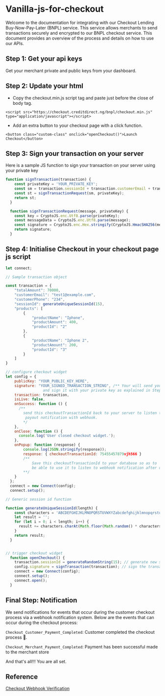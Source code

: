 # Vanilla-js-for-checkout

Welcome to the documentation for integrating with our Checkout Lending Buy-Now-Pay-Later (BNPL) service. This service allows merchants to send transactions securely and encrypted to our BNPL checkout service. This document provides an overview of the process and details on how to use our APIs.


## Step 1: Get your api keys
Get your merchant private and public keys from your dashboard.


## Step 2: Update your html
- Copy the checkout.min.js script tag and paste just before the close of body tag.
```
<script src="https://checkout.creditdirect.ng/bnpl/checkout.min.js" type="application/javascript"></script>
```
- Add an extra button to your checkout page with a click function.
```
<button class="custom-class" onclick="openCheckout()">Launch Checkout</button>
```

## Step 3: Sign your transaction on your server
Here is a sample JS function to sign your transaction on your server using your private key

```javascript
function signTransaction(transaction) {
    const privateKey = 'YOUR_PRIVATE_KEY';
    const sm = transaction.sessionId + transaction.customerEmail + transaction.totalAmount;
    const st = signTransactionRequest(sm, privateKey);
    return st;
  }

  function signTransactionRequest(message, privateKey) {
    const key = CryptoJS.enc.Utf8.parse(privateKey);
    const messageData = CryptoJS.enc.Utf8.parse(message);
    const signature = CryptoJS.enc.Hex.stringify(CryptoJS.HmacSHA256(messageData, key));
    return signature;
  }
```


## Step 4: Initialise Checkout in your checkout page js script

```javascript
let connect;

// Sample transaction object

const transaction = {
    "totalAmount": 70000,
    "customerEmail": "test1@example.com",
    "customerPhone": "234",
    "sessionId": generateUniqueSessionId(15),
    "products": [
        {
            "productName": "Iphone",
            "productAmount": 400,
            "productId": "2"
        },
        {
            "productName": "Iphone 2",
            "productAmount": 200,
            "productId": "3"
        }
    ]
}

// configure checkout widget
let config = {
    publicKey: "YOUR_PUBLIC_KEY_HERE",
    signature: "YOUR_SIGNED_TRANSACTION_STRING", /** Your will send your transaction to your server
                 and sign it with your private key as explained in Step 3 above **/
    transaction: transaction,
    isLive: false,
    onSuccess: function () {
      /** 
        send this checkoutTransactionId back to your server to listen to 
         payout notification with webhook.
        */
    },
    onClose: function () {
      console.log('User closed checkout widget.');
    },
    onPopup: function (response) {
        console.log(JSON.stringify(response));
        response: { checkoutTransactionId: 75455457879vjh566 }
        /**
            Save this checkoutTransactionId to your database so as to
            be able to use it to listen to webhook notification after onSuccess is emitted.
        **/
    }
  };
  connect = new Connect(config);
  connect.setup();

// Generic session id function

function generateUniqueSessionId(length) {
    const characters = 'ABCDEFGHIJKLMNOPQRSTUVWXYZabcdefghijklmnopqrstuvwxyz0123456789';
    let result = '';
    for (let i = 0; i < length; i++) {
      result += characters.charAt(Math.floor(Math.random() * characters.length));
    }
    return result;
  }


// trigger checkout widget
  function openCheckout() {
    transaction.sessionId = generateRandomString(15); // generate new session Id each time the popup is triggered
    config.signature = signTransaction(transaction); // sign the transaction each time the checkout popup is triggered
    connect = new Connect(config);
    connect.setup();
    connect.open();
  }


```

## Final Step: Notification
We send notifications for events that occur during the customer checkout process via a webhook notification system. Below are the events that can occur during the checkout process:

`Checkout_Customer_Payment_Completed`: Customer completed the checkout process 🎉.

`Checkout_Merchant_Payment_Completed`: Payment has been successful made to the merchant store

And that's all!!! You are all set. 


## Reference
[Checkout Webhook Verification](https://developer.lendastack.io/products-guide/webhooks/webhooks-verification)


